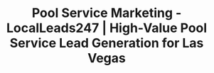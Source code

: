 ---
title: "Pool Service Marketing - LocalLeads247 | High-Value Pool Service Lead Generation for Las Vegas"

hero:
  title: "Dive into a Deeper Pool of <span class='text-accent/85'>Profitable Jobs</span>"
  description: "Stop competing on price for weekly cleaning routes. Our system helps you land high-margin pool repair, equipment installation, and full resurfacing projects across <span class='font-bold'>Las Vegas.</span>"
  buttonText: "Get Your Free Pool Service Lead-Gen Plan"
  buttonLink: "/contact/"

featureHighlight:
  title: "Are You Drowning in Low-Margin "
  titleHighlight: "Cleaning Routes?"
  description: "<span class='text-2xl'>Your schedule is packed with weekly cleaning jobs, but your profit margins are thin. You know the real money is in pump repairs, heater installations, and resurfacing, but you're struggling to attract those high-value clients. <span class='text-accent/85'>It's time for a marketing system that builds your reputation as a full-service pool expert.</span></span>"

services:
  badgeText: "POOL SERVICE"
  title: "Our Solution: The Growth System "
  highlightedText: "for Pool Professionals"
  description: "We apply our proven framework to the unique needs of the Las Vegas pool industry."
  services:
    - title: "<span class='text-accent'>Attract </span> High-Ticket Projects"
      description: "Our <span class='font-bold'>Semantic SEO</span> builds your authority for profitable terms like 'pool resurfacing Las Vegas,' 'green pool cleanup,' and 'commercial pool maintenance,' making you the top choice for high-value clients."
      link: "/services/semantic-seo/"
    - title: "<span class='text-accent'>Manage </span> Your Routes & Bids"
      description: "Our <span class='font-bold'>Business OS</span> helps you manage recurring cleaning routes, schedule repair jobs, and send professional quotes for large projects like resurfacing, all from one central platform."
      link: "/services/business-os/"
    - title: "<span class='text-accent'>Capture </span> Urgent Repair Calls"
      description: "Our <span class='font-bold'>PPC campaigns</span> are laser-focused on capturing homeowners searching for 'emergency pool pump repair' or 'pool heater not working,' driving profitable service calls directly to your business."
      link: "/services/ppc-management/"

frameworks:
  badgeText: "POOL SERVICES"
  title: "Marketing for Your Most "
  highlightedText: "Profitable Pool Services"
  description: "We build custom strategies to generate leads for your highest-margin services:"
  showNiches: false
  contentTitle: "Marketing for Your High-Value Pool Services"
  servicesList:
    - "Pool Resurfacing & Remodeling"
    - "Equipment Repair & Installation"
    - "Green-to-Clean Algae Removal"
    - "Saltwater System Conversions"
    - "Leak Detection & Repair"
    - "Commercial & HOA Pool Maintenance"

blockquote:
  title: "Our repair and renovation business has grown "
  titleHighlight: "300%."
  quote: "We were stuck in the weekly cleaning grind, barely making a profit. LocalLeads247's system helped us get in front of homeowners looking for major repairs and renovations. Now, cleaning is just a small part of our business. We're booking high-ticket resurfacing and equipment upgrade jobs we never would have gotten before."
  author: "Hypothetical Pool Co. Owner"
  company: "Owner of Hypothetical Pool Co., Henderson"
  ctaText: "See More Success Stories"
  ctaLink: "/case-studies/"

cta:
  title: "Ready to Make a Splash in the "
  highlightedText: "Las Vegas Market?"
  description: "Schedule your free, no-obligation strategy session today. We'll analyze your service area and show you the exact blueprint we'd use to attract more high-profit pool repair and renovation projects."
  buttonText: "Get My Free Pool Service Lead-Gen Plan"
  buttonLink: "/contact/"
---